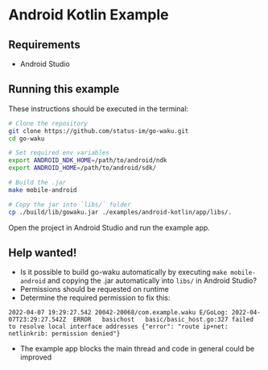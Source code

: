 # Android Kotlin Example


## Requirements
- Android Studio


## Running this example
These instructions should be executed in the terminal: 
```bash
# Clone the repository
git clone https://github.com/status-im/go-waku.git
cd go-waku

# Set required env variables
export ANDROID_NDK_HOME=/path/to/android/ndk
export ANDROID_HOME=/path/to/android/sdk/

# Build the .jar
make mobile-android

# Copy the jar into `libs/` folder
cp ./build/lib/gowaku.jar ./examples/android-kotlin/app/libs/.
```

Open the project in Android Studio and run the example app.


## Help wanted!
- Is it possible to build go-waku automatically by executing `make mobile-android` and copying the .jar automatically into `libs/` in Android Studio?
- Permissions should be requested on runtime
- Determine the required permission to fix this:
```
2022-04-07 19:29:27.542 20042-20068/com.example.waku E/GoLog: 2022-04-07T23:29:27.542Z	ERROR	basichost	basic/basic_host.go:327	failed to resolve local interface addresses	{"error": "route ip+net: netlinkrib: permission denied"}
```
- The example app blocks the main thread and code in general could be improved
